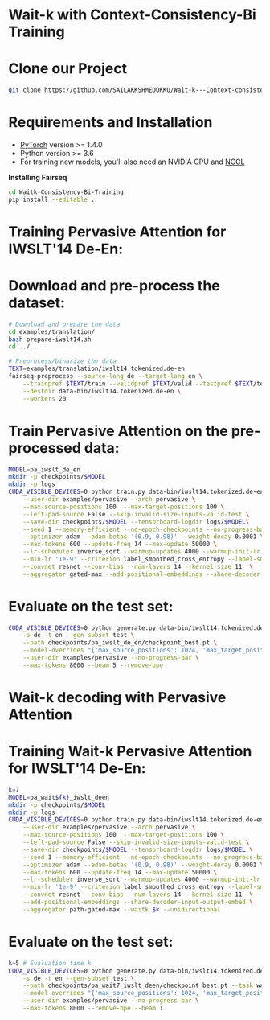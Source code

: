 
# Wait-k with Context-Consistency-Bi Training

# Clone our Project
```bash
git clone https://github.com/SAILAKKSHMEDOKKU/Wait-k---Context-consistency-model-SIMT.git
```

# Requirements and Installation

* [PyTorch](http://pytorch.org/) version >= 1.4.0
* Python version >= 3.6
* For training new models, you'll also need an NVIDIA GPU and [NCCL](https://github.com/NVIDIA/nccl)

**Installing Fairseq**
```bash
cd Waitk-Consistency-Bi-Training
pip install --editable .
```

# Training Pervasive Attention for IWSLT'14 De-En:
# Download and pre-process the dataset:

```bash
# Download and prepare the data
cd examples/translation/
bash prepare-iwslt14.sh
cd ../..

# Preprocess/binarize the data
TEXT=examples/translation/iwslt14.tokenized.de-en
fairseq-preprocess --source-lang de --target-lang en \
    --trainpref $TEXT/train --validpref $TEXT/valid --testpref $TEXT/test \
    --destdir data-bin/iwslt14.tokenized.de-en \
    --workers 20
```

# Train Pervasive Attention on the pre-processed data:
```bash
MODEL=pa_iwslt_de_en
mkdir -p checkpoints/$MODEL
mkdir -p logs
CUDA_VISIBLE_DEVICES=0 python train.py data-bin/iwslt14.tokenized.de-en -s de -t en \
    --user-dir examples/pervasive --arch pervasive \
    --max-source-positions 100  --max-target-positions 100 \
    --left-pad-source False --skip-invalid-size-inputs-valid-test \
    --save-dir checkpoints/$MODEL --tensorboard-logdir logs/$MODEL\
    --seed 1 --memory-efficient --no-epoch-checkpoints --no-progress-bar --log-interval 10 \
    --optimizer adam --adam-betas '(0.9, 0.98)' --weight-decay 0.0001 \
    --max-tokens 600 --update-freq 14 --max-update 50000 \
    --lr-scheduler inverse_sqrt --warmup-updates 4000 --warmup-init-lr '1e-07' --lr 0.002 \
    --min-lr '1e-9' --criterion label_smoothed_cross_entropy --label-smoothing 0.1 \
    --convnet resnet --conv-bias --num-layers 14 --kernel-size 11  \
    --aggregator gated-max --add-positional-embeddings --share-decoder-input-output-embed
```

# Evaluate on the test set:
```bash
CUDA_VISIBLE_DEVICES=0 python generate.py data-bin/iwslt14.tokenized.de-en \
    -s de -t en --gen-subset test \
    --path checkpoints/pa_iwslt_de_en/checkpoint_best.pt \
    --model-overrides "{'max_source_positions': 1024, 'max_target_positions': 1024}" --left-pad-source False  \
    --user-dir examples/pervasive --no-progress-bar \
    --max-tokens 8000 --beam 5 --remove-bpe 
```

# Wait-k decoding with Pervasive Attention

# Training Wait-k Pervasive Attention for IWSLT'14 De-En:
```bash
k=7
MODEL=pa_wait${k}_iwslt_deen
mkdir -p checkpoints/$MODEL
mkdir -p logs
CUDA_VISIBLE_DEVICES=0 python train.py data-bin/iwslt14.tokenized.de-en -s de -t en \
    --user-dir examples/pervasive --arch pervasive \
    --max-source-positions 100  --max-target-positions 100 \
    --left-pad-source False --skip-invalid-size-inputs-valid-test \
    --save-dir checkpoints/$MODEL --tensorboard-logdir logs/$MODEL \
    --seed 1 --memory-efficient --no-epoch-checkpoints --no-progress-bar --log-interval 10  \
    --optimizer adam --adam-betas '(0.9, 0.98)' --weight-decay 0.0001 \
    --max-tokens 600 --update-freq 14 --max-update 50000 \
    --lr-scheduler inverse_sqrt --warmup-updates 4000 --warmup-init-lr '1e-07' --lr 0.002 \
    --min-lr '1e-9' --criterion label_smoothed_cross_entropy --label-smoothing 0.1 \
    --convnet resnet --conv-bias --num-layers 14 --kernel-size 11  \
    --add-positional-embeddings --share-decoder-input-output-embed \
    --aggregator path-gated-max --waitk $k --unidirectional
```

# Evaluate on the test set:
```bash
k=5 # Evaluation time k
CUDA_VISIBLE_DEVICES=0 python generate.py data-bin/iwslt14.tokenized.de-en \
    -s de -t en --gen-subset test \
    --path checkpoints/pa_wait7_iwslt_deen/checkpoint_best.pt --task waitk_translation --eval-waitk $k \
    --model-overrides "{'max_source_positions': 1024, 'max_target_positions': 1024}" --left-pad-source False  \
    --user-dir examples/pervasive --no-progress-bar \
    --max-tokens 8000 --remove-bpe --beam 1
```
